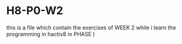# H8-P0-W2

this is a file which contain the exercises of WEEK 2 while i learn the programming in hactiv8 in PHASE )
